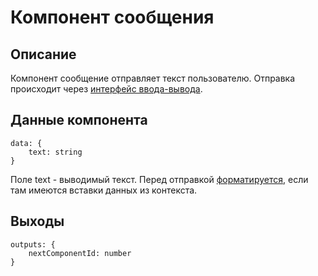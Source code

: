 # Компонент сообщения

## Описание

Компонент сообщение отправляет текст пользователю. Отправка происходит через [интерфейс ввода-вывода](../io.md).

## Данные компонента

```
data: {
    text: string
}
```

Поле text - выводимый текст. Перед отправкой [форматируется](./format.md#управляющие-символы-и-конструкции), если там имеются вставки данных из контекста.

## Выходы 

```
outputs: {
    nextComponentId: number
}
```
